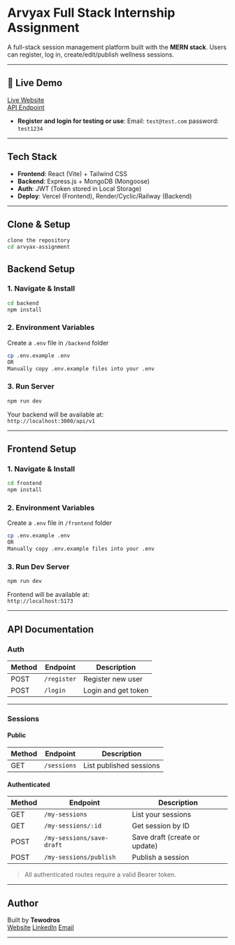 # Arvyax Full Stack Internship Assignment

A full-stack session management platform built with the **MERN stack**. Users can register, log in, create/edit/publish wellness sessions.

---

## 🔗 Live Demo

[Live Website](https://arvyax-assignment-1.vercel.app)  
[API Endpoint](https://arvyax-assignment-backend.onrender.com)

- **Register and login for testing or use**: Email: `test@test.com` password: `test1234`

---

## Tech Stack

- **Frontend**: React (Vite) + Tailwind CSS
- **Backend**: Express.js + MongoDB (Mongoose)
- **Auth**: JWT (Token stored in Local Storage)
- **Deploy**: Vercel (Frontend), Render/Cyclic/Railway (Backend)

---

## Clone & Setup

```bash
clone the repository
cd arvyax-assignment
```

## Backend Setup

### 1. Navigate & Install

```bash
cd backend
npm install
```

### 2. Environment Variables

Create a `.env` file in `/backend` folder

```bash
cp .env.example .env
OR
Manually copy .env.example files into your .env
```

### 3. Run Server

```bash
npm run dev
```

Your backend will be available at:  
`http://localhost:3000/api/v1`

---

## Frontend Setup

### 1. Navigate & Install

```bash
cd frontend
npm install
```

### 2. Environment Variables

Create a `.env` file in `/frontend` folder

```bash
cp .env.example .env
OR
Manually copy .env.example files into your .env
```

### 3. Run Dev Server

```bash
npm run dev
```

Frontend will be available at:  
`http://localhost:5173`

---

## API Documentation

### Auth

| Method | Endpoint    | Description         |
| ------ | ----------- | ------------------- |
| POST   | `/register` | Register new user   |
| POST   | `/login`    | Login and get token |

---

### Sessions

#### Public

| Method | Endpoint    | Description             |
| ------ | ----------- | ----------------------- |
| GET    | `/sessions` | List published sessions |

#### Authenticated

| Method | Endpoint                  | Description                   |
| ------ | ------------------------- | ----------------------------- |
| GET    | `/my-sessions`            | List your sessions            |
| GET    | `/my-sessions/:id`        | Get session by ID             |
| POST   | `/my-sessions/save-draft` | Save draft (create or update) |
| POST   | `/my-sessions/publish`    | Publish a session             |

> All authenticated routes require a valid Bearer token.

---

## Author

Built by **Tewodros**  
[Website](https://tewodros-mengie.vercel.app) [LinkedIn](https://www.linkedin.com/in/tewodros-m-688aa9371) [Email](mailto:tewodrosmengie@gmail.com)

---
